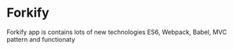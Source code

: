 # Forkify
Forkify app is contains lots of new technologies ES6, Webpack, Babel, MVC pattern and functionaty
